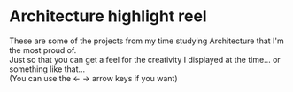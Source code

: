 # Architecture highlight reel

These are some of the projects from my time studying Architecture that I'm the most proud of.  
Just so that you can get a feel for the creativity I displayed at the time... or something like that...  
(You can use the ← → arrow keys if you want)